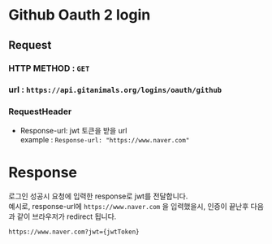 # Github Oauth 2 login

## Request
### HTTP METHOD : `GET` 
### url : `https://api.gitanimals.org/logins/oauth/github`
### RequestHeader
- Response-url: jwt 토큰을 받을 url   
    example : `Response-url: "https://www.naver.com"`

# Response
로그인 성공시 요청에 입력한 response로 jwt를 전달합니다.   
예시로, response-url에 `https://www.naver.com` 을 입력했을시, 인증이 끝난후 다음과 같이 브라우저가 redirect 됩니다.

```http
https://www.naver.com?jwt={jwtToken}
```
